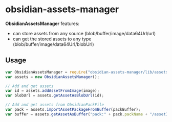 # obsidian-assets-manager

**ObsidianAssetsManager** features:

* can store assets from any source (blob/buffer/image/data64Url/url)
* can get the stored assets to any type (blob/buffer/image/data64Url/blobUrl)

## Usage

```javascript
var ObsidianAssetsManager = require("obsidian-assets-manager/lib/assets-manager");
var assets = new ObsidianAssetsManager();

// Add and get assets
var id = assets.addAssetFromImage(image);
var blobUrl = assets.getAssetAsBlobUrl(id);

// Add and get assets from ObsidianPackFile
var pack = assets.importAssetPackageFromBuffer(packBuffer);
var buffer = assets.getAssetAsBuffer("pack:" + pack.packName + "/assetId");
```
